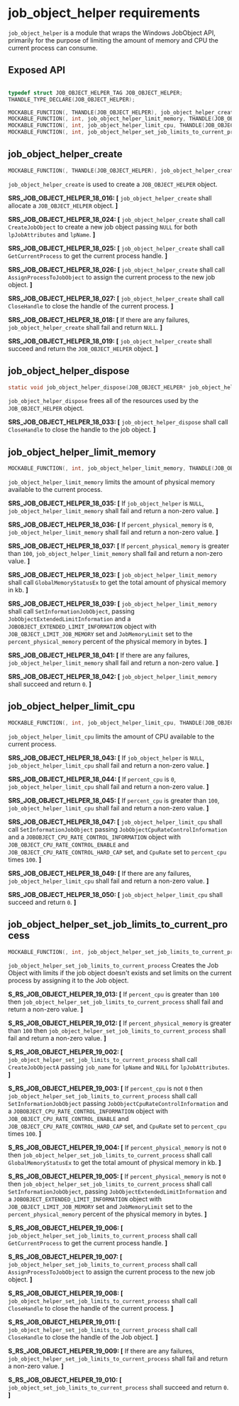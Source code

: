 # job_object_helper requirements

`job_object_helper` is a module that wraps the Windows JobObject API, primarily for the purpose of limiting the amount of memory and CPU the current process can consume.

## Exposed API
```c

typedef struct JOB_OBJECT_HELPER_TAG JOB_OBJECT_HELPER;
THANDLE_TYPE_DECLARE(JOB_OBJECT_HELPER);

MOCKABLE_FUNCTION(, THANDLE(JOB_OBJECT_HELPER), job_object_helper_create);
MOCKABLE_FUNCTION(, int, job_object_helper_limit_memory, THANDLE(JOB_OBJECT_HELPER), job_object_helper, uint32_t, percent_physical_memory);
MOCKABLE_FUNCTION(, int, job_object_helper_limit_cpu, THANDLE(JOB_OBJECT_HELPER), job_object_helper, uint32_t, percent_cpu);
MOCKABLE_FUNCTION(, int, job_object_helper_set_job_limits_to_current_process, const char*, job_name, uint32_t, percent_cpu, uint32_t, percent_physical_memory);
```

## job_object_helper_create
```c
MOCKABLE_FUNCTION(, THANDLE(JOB_OBJECT_HELPER), job_object_helper_create);
```
`job_object_helper_create` is used to create a `JOB_OBJECT_HELPER` object.

**SRS_JOB_OBJECT_HELPER_18_016: [** `job_object_helper_create` shall allocate a `JOB_OBJECT_HELPER` object. **]**

**SRS_JOB_OBJECT_HELPER_18_024: [** `job_object_helper_create` shall call `CreateJobObject` to create a new job object passing `NULL` for both `lpJobAttributes` and `lpName`. **]**

**SRS_JOB_OBJECT_HELPER_18_025: [** `job_object_helper_create` shall call `GetCurrentProcess` to get the current process handle. **]**

**SRS_JOB_OBJECT_HELPER_18_026: [** `job_object_helper_create` shall call `AssignProcessToJobObject` to assign the current process to the new job object. **]**

**SRS_JOB_OBJECT_HELPER_18_027: [** `job_object_helper_create` shall call `CloseHandle` to close the handle of the current process. **]**

**SRS_JOB_OBJECT_HELPER_18_018: [** If there are any failures, `job_object_helper_create` shall fail and return `NULL`. **]**

**SRS_JOB_OBJECT_HELPER_18_019: [** `job_object_helper_create` shall succeed and return the `JOB_OBJECT_HELPER` object.  **]**


## job_object_helper_dispose
```c
static void job_object_helper_dispose(JOB_OBJECT_HELPER* job_object_helper);
```
`job_object_helper_dispose` frees all of the resources used by the `JOB_OBJECT_HELPER` object.

**SRS_JOB_OBJECT_HELPER_18_033: [** `job_object_helper_dispose` shall call `CloseHandle` to close the handle to the job object. **]**


## job_object_helper_limit_memory
```c
MOCKABLE_FUNCTION(, int, job_object_helper_limit_memory, THANDLE(JOB_OBJECT_HELPER), job_object_helper, uint32_t, percent_physical_memory);
```
`job_object_helper_limit_memory` limits the amount of physical memory available to the current process.

**SRS_JOB_OBJECT_HELPER_18_035: [** If `job_object_helper` is `NULL`, `job_object_helper_limit_memory` shall fail and return a non-zero value. **]**

**SRS_JOB_OBJECT_HELPER_18_036: [** If `percent_physical_memory` is `0`, `job_object_helper_limit_memory` shall fail and return a non-zero value. **]**

**SRS_JOB_OBJECT_HELPER_18_037: [** If `percent_physical_memory` is greater than `100`, `job_object_helper_limit_memory` shall fail and return a non-zero value. **]**

**SRS_JOB_OBJECT_HELPER_18_023: [** `job_object_helper_limit_memory` shall call `GlobalMemoryStatusEx` to get the total amount of physical memory in kb. **]**

**SRS_JOB_OBJECT_HELPER_18_039: [** `job_object_helper_limit_memory` shall call `SetInformationJobObject`, passing `JobObjectExtendedLimitInformation` and a `JOBOBJECT_EXTENDED_LIMIT_INFORMATION` object with `JOB_OBJECT_LIMIT_JOB_MEMORY` set and `JobMemoryLimit` set to the `percent_physical_memory` percent of the physical memory in bytes. **]**

**SRS_JOB_OBJECT_HELPER_18_041: [** If there are any failures, `job_object_helper_limit_memory` shall fail and return a non-zero value. **]**

**SRS_JOB_OBJECT_HELPER_18_042: [** `job_object_helper_limit_memory` shall succeed and return `0`. **]**


## job_object_helper_limit_cpu
```c
MOCKABLE_FUNCTION(, int, job_object_helper_limit_cpu, THANDLE(JOB_OBJECT_HELPER), job_object_helper, uint32_t, percent_cpu);
```
`job_object_helper_limit_cpu` limits the amount of CPU available to the current process.

**SRS_JOB_OBJECT_HELPER_18_043: [** If `job_object_helper` is `NULL`, `job_object_helper_limit_cpu` shall fail and return a non-zero value. **]**

**SRS_JOB_OBJECT_HELPER_18_044: [** If `percent_cpu` is  `0`, `job_object_helper_limit_cpu` shall fail and return a non-zero value. **]**

**SRS_JOB_OBJECT_HELPER_18_045: [** If `percent_cpu` is greater than `100`, `job_object_helper_limit_cpu` shall fail and return a non-zero value. **]**

**SRS_JOB_OBJECT_HELPER_18_047: [** `job_object_helper_limit_cpu` shall call `SetInformationJobObject` passing `JobObjectCpuRateControlInformation` and a `JOBOBJECT_CPU_RATE_CONTROL_INFORMATION` object with `JOB_OBJECT_CPU_RATE_CONTROL_ENABLE` and `JOB_OBJECT_CPU_RATE_CONTROL_HARD_CAP` set, and `CpuRate` set to `percent_cpu` times `100`. **]**

**SRS_JOB_OBJECT_HELPER_18_049: [** If there are any failures, `job_object_helper_limit_cpu` shall fail and return a non-zero value. **]**

**SRS_JOB_OBJECT_HELPER_18_050: [** `job_object_helper_limit_cpu` shall succeed and return `0`. **]**


## job_object_helper_set_job_limits_to_current_process
```c
MOCKABLE_FUNCTION(, int, job_object_helper_set_job_limits_to_current_process, const char*, job_name, uint32_t, percent_cpu, uint32_t, percent_physical_memory);
```
`job_object_helper_set_job_limits_to_current_process` Creates the Job Object with limits if the job object doesn't exists and set limits on the current process by assigning it to the Job object.

**S_RS_JOB_OBJECT_HELPER_19_013: [** If `percent_cpu` is greater than `100` then `job_object_helper_set_job_limits_to_current_process` shall fail and return a non-zero value. **]**

**S_RS_JOB_OBJECT_HELPER_19_012: [** If `percent_physical_memory` is greater than `100` then `job_object_helper_set_job_limits_to_current_process` shall fail and return a non-zero value. **]**

**S_RS_JOB_OBJECT_HELPER_19_002: [** `job_object_helper_set_job_limits_to_current_process` shall call `CreateJobObjectA` passing `job_name` for `lpName` and `NULL` for `lpJobAttributes`. **]**

**S_RS_JOB_OBJECT_HELPER_19_003: [** If `percent_cpu` is not `0` then `job_object_helper_set_job_limits_to_current_process` shall call `SetInformationJobObject` passing `JobObjectCpuRateControlInformation` and a `JOBOBJECT_CPU_RATE_CONTROL_INFORMATION` object with `JOB_OBJECT_CPU_RATE_CONTROL_ENABLE` and `JOB_OBJECT_CPU_RATE_CONTROL_HARD_CAP` set, and `CpuRate` set to `percent_cpu` times `100`. **]**

**S_RS_JOB_OBJECT_HELPER_19_004: [** If `percent_physical_memory` is not `0` then `job_object_helper_set_job_limits_to_current_process` shall call `GlobalMemoryStatusEx` to get the total amount of physical memory in kb. **]**

**S_RS_JOB_OBJECT_HELPER_19_005: [** If `percent_physical_memory` is not `0` then `job_object_helper_set_job_limits_to_current_process` shall call `SetInformationJobObject`, passing `JobObjectExtendedLimitInformation` and a `JOBOBJECT_EXTENDED_LIMIT_INFORMATION` object with `JOB_OBJECT_LIMIT_JOB_MEMORY` set and `JobMemoryLimit` set to the `percent_physical_memory` percent of the physical memory in bytes. **]**

**S_RS_JOB_OBJECT_HELPER_19_006: [** `job_object_helper_set_job_limits_to_current_process` shall call `GetCurrentProcess` to get the current process handle. **]**

**S_RS_JOB_OBJECT_HELPER_19_007: [** `job_object_helper_set_job_limits_to_current_process` shall call `AssignProcessToJobObject` to assign the current process to the new job object. **]**

**S_RS_JOB_OBJECT_HELPER_19_008: [** `job_object_helper_set_job_limits_to_current_process` shall call `CloseHandle` to close the handle of the current process. **]**

**S_RS_JOB_OBJECT_HELPER_19_011: [** `job_object_helper_set_job_limits_to_current_process` shall call `CloseHandle` to close the handle of the Job object. **]**

**S_RS_JOB_OBJECT_HELPER_19_009: [** If there are any failures, `job_object_helper_set_job_limits_to_current_process` shall fail and return a non-zero value. **]**

**S_RS_JOB_OBJECT_HELPER_19_010: [** `job_object_set_job_limits_to_current_process` shall succeed and return `0`. **]**
